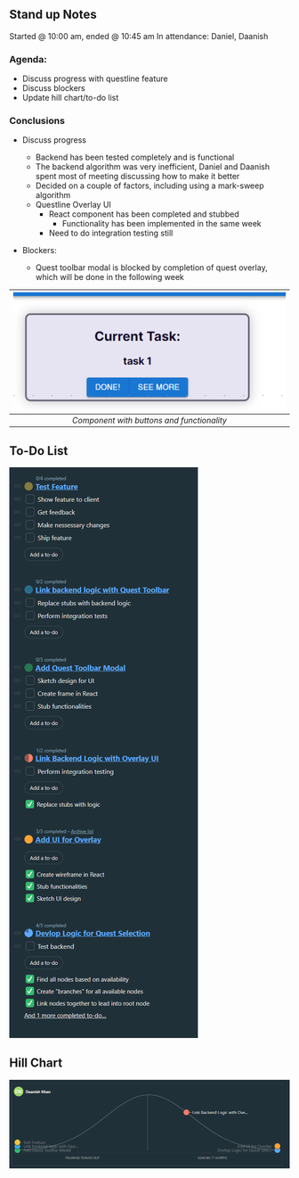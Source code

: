 ## Stand up Notes
Started @ 10:00 am, ended @ 10:45 am
In attendance: Daniel, Daanish

### Agenda:
- Discuss progress with questline feature
- Discuss blockers
- Update hill chart/to-do list

### Conclusions
- Discuss progress
	- Backend has been tested completely and is functional
	- The backend algorithm was very inefficient, Daniel and Daanish spent most of meeting discussing how to make it better
	- Decided on a couple of factors, including using a mark-sweep algorithm
	- Questline Overlay UI
		- React component has been completed and stubbed
			- Functionality has been implemented in the same week
		- Need to do integration testing still

- Blockers:
	- Quest toolbar modal is blocked by completion of quest overlay, which will be done in the following week

|![Questline overlay component](image.png)|
|:--:|
| *Component with buttons and functionality* |

## To-Do List
![Alt text](image-1.png)

## Hill Chart
![Hill Chart](image-2.png)